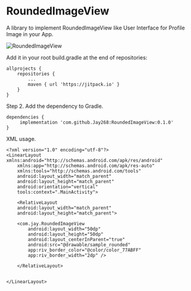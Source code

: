 # RoundedImageView
A library to implement RoundedImageView like User Interface for Profile Image in your App.

![RoundedImageView](https://imgur.com/a/SG5DyBn)


Add it in your root build.gradle at the end of repositories:

	allprojects {
		repositories {
			...
			maven { url 'https://jitpack.io' }
		}
	}
  
Step 2. Add the dependency to Gradle.

	dependencies {
	     implementation 'com.github.Jay268:RoundedImageView:0.1.0'
	}

XML usage.

	<?xml version="1.0" encoding="utf-8"?>
	<LinearLayout xmlns:android="http://schemas.android.com/apk/res/android"
	    xmlns:app="http://schemas.android.com/apk/res-auto"
	    xmlns:tools="http://schemas.android.com/tools"
	    android:layout_width="match_parent"
	    android:layout_height="match_parent"
	    android:orientation="vertical"
	    tools:context=".MainActivity">

	    <RelativeLayout
		android:layout_width="match_parent"
		android:layout_height="match_parent">

		<com.jay.RoundedImageView
		    android:layout_width="50dp"
		    android:layout_height="50dp"
		    android:layout_centerInParent="true"
		    android:src="@drawable/sample_rounded"
		    app:riv_border_color="@color/color_77ABFF"
		    app:riv_border_width="2dp" />

	    </RelativeLayout>


	</LinearLayout>
